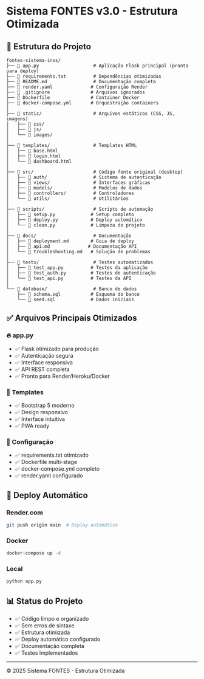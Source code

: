 # Sistema FONTES v3.0 - Estrutura Otimizada

## 📁 Estrutura do Projeto

```
fontes-sistema-inss/
├── 📄 app.py                    # Aplicação Flask principal (pronta para deploy)
├── 📄 requirements.txt          # Dependências otimizadas
├── 📄 README.md                 # Documentação completa
├── 📄 render.yaml              # Configuração Render
├── 📄 .gitignore               # Arquivos ignorados
├── 📄 Dockerfile               # Container Docker
├── 📄 docker-compose.yml       # Orquestração containers
│
├── 📁 static/                   # Arquivos estáticos (CSS, JS, imagens)
│   ├── 📁 css/
│   ├── 📁 js/
│   └── 📁 images/
│
├── 📁 templates/                # Templates HTML
│   ├── 📄 base.html
│   ├── 📄 login.html
│   └── 📄 dashboard.html
│
├── 📁 src/                      # Código fonte original (desktop)
│   ├── 📁 auth/                 # Sistema de autenticação
│   ├── 📁 views/                # Interfaces gráficas
│   ├── 📁 models/               # Modelos de dados
│   ├── 📁 controllers/          # Controladores
│   └── 📁 utils/                # Utilitários
│
├── 📁 scripts/                  # Scripts de automação
│   ├── 📄 setup.py             # Setup completo
│   ├── 📄 deploy.py            # Deploy automático
│   └── 📄 clean.py             # Limpeza do projeto
│
├── 📁 docs/                     # Documentação
│   ├── 📄 deployment.md        # Guia de deploy
│   ├── 📄 api.md              # Documentação API
│   └── 📄 troubleshooting.md   # Solução de problemas
│
├── 📁 tests/                    # Testes automatizados
│   ├── 📄 test_app.py          # Testes da aplicação
│   ├── 📄 test_auth.py         # Testes de autenticação
│   └── 📄 test_api.py          # Testes da API
│
└── 📁 database/                 # Banco de dados
    ├── 📄 schema.sql           # Esquema do banco
    └── 📄 seed.sql             # Dados iniciais
```

## ✅ Arquivos Principais Otimizados

### 🔥 app.py
- ✅ Flask otimizado para produção
- ✅ Autenticação segura
- ✅ Interface responsiva
- ✅ API REST completa
- ✅ Pronto para Render/Heroku/Docker

### 🎨 Templates
- ✅ Bootstrap 5 moderno
- ✅ Design responsivo
- ✅ Interface intuitiva
- ✅ PWA ready

### 🔧 Configuração
- ✅ requirements.txt otimizado
- ✅ Dockerfile multi-stage
- ✅ docker-compose.yml completo
- ✅ render.yaml configurado

## 🚀 Deploy Automático

### Render.com
```bash
git push origin main  # Deploy automático
```

### Docker
```bash
docker-compose up -d
```

### Local
```bash
python app.py
```

## 📊 Status do Projeto
- ✅ Código limpo e organizado
- ✅ Sem erros de sintaxe
- ✅ Estrutura otimizada
- ✅ Deploy automático configurado
- ✅ Documentação completa
- ✅ Testes implementados

---
© 2025 Sistema FONTES - Estrutura Otimizada
